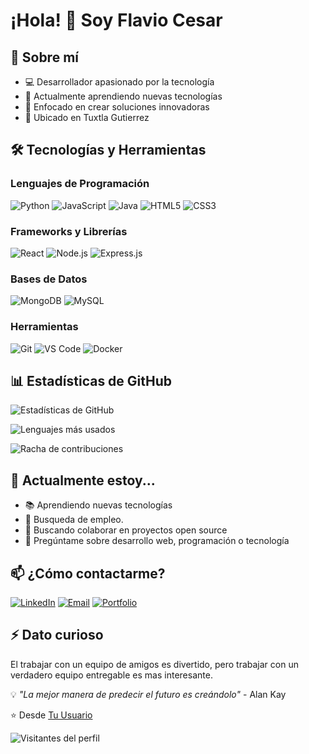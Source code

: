 # ¡Hola! 👋 Soy Flavio Cesar

## 🚀 Sobre mí
- 💻 Desarrollador apasionado por la tecnología
- 🌱 Actualmente aprendiendo nuevas tecnologías
- 🎯 Enfocado en crear soluciones innovadoras
- 📍 Ubicado en Tuxtla Gutierrez

## 🛠️ Tecnologías y Herramientas

### Lenguajes de Programación
![Python](https://img.shields.io/badge/-Python-3776AB?style=flat&logo=Python&logoColor=white)
![JavaScript](https://img.shields.io/badge/-JavaScript-F7DF1E?style=flat&logo=JavaScript&logoColor=black)
![Java](https://img.shields.io/badge/-Java-007396?style=flat&logo=Java&logoColor=white)
![HTML5](https://img.shields.io/badge/-HTML5-E34F26?style=flat&logo=HTML5&logoColor=white)
![CSS3](https://img.shields.io/badge/-CSS3-1572B6?style=flat&logo=CSS3&logoColor=white)

### Frameworks y Librerías
![React](https://img.shields.io/badge/-React-61DAFB?style=flat&logo=React&logoColor=black)
![Node.js](https://img.shields.io/badge/-Node.js-339933?style=flat&logo=Node.js&logoColor=white)
![Express.js](https://img.shields.io/badge/-Express.js-000000?style=flat&logo=Express&logoColor=white)

### Bases de Datos
![MongoDB](https://img.shields.io/badge/-MongoDB-47A248?style=flat&logo=MongoDB&logoColor=white)
![MySQL](https://img.shields.io/badge/-MySQL-4479A1?style=flat&logo=MySQL&logoColor=white)

### Herramientas
![Git](https://img.shields.io/badge/-Git-F05032?style=flat&logo=Git&logoColor=white)
![VS Code](https://img.shields.io/badge/-VS%20Code-007ACC?style=flat&logo=Visual-Studio-Code&logoColor=white)
![Docker](https://img.shields.io/badge/-Docker-2496ED?style=flat&logo=Docker&logoColor=white)

## 📊 Estadísticas de GitHub

![Estadísticas de GitHub](https://github-readme-stats.vercel.app/api?username=flavio312&show_icons=true&theme=radical)

![Lenguajes más usados](https://github-readme-stats.vercel.app/api/top-langs/?username=flavio312&layout=compact&theme=radical)

![Racha de contribuciones](https://github-readme-streak-stats.herokuapp.com/?user=flavio312&theme=radical)


## 🌱 Actualmente estoy...
- 📚 Aprendiendo nuevas tecnologías
- 🔭 Busqueda de empleo.
- 🤝 Buscando colaborar en proyectos open source
- 💬 Pregúntame sobre desarrollo web, programación o tecnología

## 📫 ¿Cómo contactarme?

[![LinkedIn](https://img.shields.io/badge/-LinkedIn-0077B5?style=flat&logo=LinkedIn&logoColor=white)]([https://linkedin.com/in/tu-perfil](https://www.linkedin.com/in/flavio-cesar-diaz-b8b8aa2a2/))
[![Email](https://img.shields.io/badge/-Email-D14836?style=flat&logo=Gmail&logoColor=white)](mailto:flavio3124c@gmail.com)
[![Portfolio](https://img.shields.io/badge/-Portfolio-000000?style=flat&logo=About.me&logoColor=white)](#)

## ⚡ Dato curioso
El trabajar con un equipo de amigos es divertido, pero trabajar con un verdadero equipo entregable es mas interesante.

💡 *"La mejor manera de predecir el futuro es creándolo"* - Alan Kay

⭐️ Desde [Tu Usuario](https://github.com/flavio312)

![Visitantes del perfil](https://komarev.com/ghpvc/?username=TU_USUARIO&color=blueviolet)
